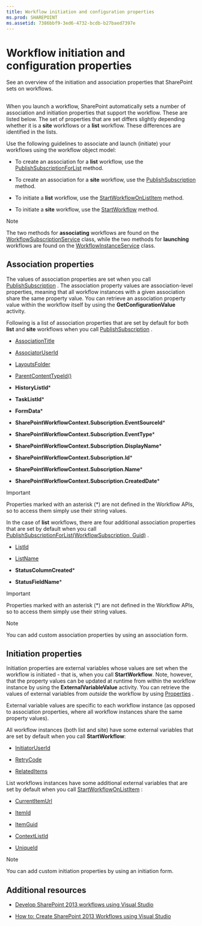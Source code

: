 ```yaml
---
title: Workflow initiation and configuration properties
ms.prod: SHAREPOINT
ms.assetid: 7386bbf9-3ed6-4732-bcdb-b27baed7397e
---
```



# Workflow initiation and configuration properties
See an overview of the initiation and association properties that SharePoint sets on workflows.
## 

When you launch a workflow, SharePoint automatically sets a number of association and initiation properties that support the workflow. These are listed below. The set of properties that are set differs slightly depending whether it is a **site** workflows or a **list** workflow. These differences are identified in the lists.
  
    
    
Use the following guidelines to associate and launch (initiate) your workflows using the workflow object model:
  
    
    

- To create an association for a **list** workflow, use the [PublishSubscriptionForList](https://msdn.microsoft.com/library/Microsoft.SharePoint.WorkflowServices.WorkflowSubscriptionService.PublishSubscriptionForList.aspx) method.
    
  
- To create an association for a **site** workflow, use the [PublishSubscription](https://msdn.microsoft.com/library/Microsoft.SharePoint.WorkflowServices.WorkflowSubscriptionService.PublishSubscription.aspx) method.
    
  
- To initiate a **list** workflow, use the [StartWorkflowOnListItem](https://msdn.microsoft.com/library/Microsoft.SharePoint.WorkflowServices.WorkflowInstanceService.StartWorkflowOnListItem.aspx) method.
    
  
- To initiate a **site** workflow, use the [StartWorkflow](https://msdn.microsoft.com/library/Microsoft.SharePoint.WorkflowServices.WorkflowInstanceService.StartWorkflow.aspx) method.
    
  

> [!NOTE]
> The two methods for **associating** workflows are found on the [WorkflowSubscriptionService](https://msdn.microsoft.com/library/Microsoft.SharePoint.WorkflowServices.WorkflowSubscriptionService.aspx) class, while the two methods for **launching** workflows are found on the [WorkflowInstanceService](https://msdn.microsoft.com/library/Microsoft.SharePoint.WorkflowServices.WorkflowInstanceService.aspx) class.
  
    
    


## Association properties

The values of association properties are set when you call  [PublishSubscription](https://msdn.microsoft.com/library/Microsoft.SharePoint.WorkflowServices.WorkflowSubscriptionService.PublishSubscription.aspx) . The association property values are association-level properties, meaning that all workflow instances with a given association share the same property value. You can retrieve an association property value within the workflow itself by using the **GetConfigurationValue** activity.
  
    
    
Following is a list of association properties that are set by default for both **list** and **site** workflows when you call [PublishSubscription](https://msdn.microsoft.com/library/Microsoft.SharePoint.WorkflowServices.WorkflowSubscriptionService.PublishSubscription.aspx) .
  
    
    

-  [AssociationTitle](https://msdn.microsoft.com/library/Microsoft.SharePoint.WorkflowServices.WorkflowConfigurationPropertyName.AssociationTitle.aspx)
    
  
-  [AssociatorUserId](https://msdn.microsoft.com/library/Microsoft.SharePoint.WorkflowServices.WorkflowConfigurationPropertyName.AssociatorUserId.aspx)
    
  
-  [LayoutsFolder](https://msdn.microsoft.com/library/Microsoft.SharePoint.WorkflowServices.WorkflowConfigurationPropertyName.LayoutsFolder.aspx)
    
  
-  [ParentContentTypeId()](https://msdn.microsoft.com/library/Microsoft.SharePoint.WorkflowServices.WorkflowConfigurationPropertyName.ParentContentTypeId.aspx)
    
  
- **HistoryListId***
    
  
- **TaskListId***
    
  
- **FormData***
    
  
- **SharePointWorkflowContext.Subscription.EventSourceId***
    
  
- **SharePointWorkflowContext.Subscription.EventType***
    
  
- **SharePointWorkflowContext.Subscription.DisplayName***
    
  
- **SharePointWorkflowContext.Subscription.Id***
    
  
- **SharePointWorkflowContext.Subscription.Name***
    
  
- **SharePointWorkflowContext.Subscription.CreatedDate***
    
  

> [!IMPORTANT]
> Properties marked with an asterisk (*) are not defined in the Workflow APIs, so to access them simply use their string values. 
  
    
    

In the case of **list** workflows, there are four additional association properties that are set by default when you call [PublishSubscriptionForList(WorkflowSubscription, Guid)](https://msdn.microsoft.com/library/Microsoft.SharePoint.WorkflowServices.WorkflowSubscriptionService.PublishSubscriptionForList.aspx) .
  
    
    

-  [ListId](https://msdn.microsoft.com/library/Microsoft.SharePoint.WorkflowServices.WorkflowConfigurationPropertyName.ListId.aspx)
    
  
-  [ListName](https://msdn.microsoft.com/library/Microsoft.SharePoint.WorkflowServices.WorkflowConfigurationPropertyName.ListName.aspx)
    
  
- **StatusColumnCreated***
    
  
- **StatusFieldName***
    
  

> [!IMPORTANT]
> Properties marked with an asterisk (*) are not defined in the Workflow APIs, so to access them simply use their string values. 
  
    
    


> [!NOTE]
> You can add custom association properties by using an association form. 
  
    
    


## Initiation properties

Initiation properties are external variables whose values are set when the workflow is initiated - that is, when you call **StartWorkflow**. Note, however, that the property values can be updated at runtime from within the workflow instance by using the **ExternalVariableValue** activity. You can retrieve the values of external variables from *outside*  the workflow by using [Properties](https://msdn.microsoft.com/library/Microsoft.SharePoint.WorkflowServices.WorkflowInstance.Properties.aspx) .
  
    
    
External variable values are specific to each workflow instance (as opposed to association properties, where all workflow instances share the same property values). 
  
    
    
All workflow instances (both list and site) have some external variables that are set by default when you call **StartWorkflow**:
  
    
    

-  [InitiatorUserId](https://msdn.microsoft.com/library/Microsoft.SharePoint.WorkflowServices.ExternalVariableName.InitiatorUserId.aspx)
    
  
-  [RetryCode](https://msdn.microsoft.com/library/Microsoft.SharePoint.WorkflowServices.ExternalVariableName.RetryCode.aspx)
    
  
-  [RelatedItems](https://msdn.microsoft.com/library/Microsoft.SharePoint.WorkflowServices.ExternalVariableName.RelatedItems.aspx)
    
  
List workflows instances have some additional external variables that are set by default when you call  [StartWorkflowOnListItem](https://msdn.microsoft.com/library/Microsoft.SharePoint.WorkflowServices.WorkflowInstanceService.StartWorkflowOnListItem.aspx) :
  
    
    

-  [CurrentItemUrl](https://msdn.microsoft.com/library/Microsoft.SharePoint.WorkflowServices.ExternalVariableName.CurrentItemUrl.aspx)
    
  
-  [ItemId](https://msdn.microsoft.com/library/Microsoft.SharePoint.WorkflowServices.ExternalVariableName.ItemId.aspx)
    
  
-  [ItemGuid](https://msdn.microsoft.com/library/Microsoft.SharePoint.WorkflowServices.ExternalVariableName.ItemGuid.aspx)
    
  
-  [ContextListId](https://msdn.microsoft.com/library/Microsoft.SharePoint.WorkflowServices.ExternalVariableName.ContextListId.aspx)
    
  
-  [UniqueId](https://msdn.microsoft.com/library/Microsoft.SharePoint.WorkflowServices.ExternalVariableName.UniqueId.aspx)
    
  

> [!NOTE]
> You can add custom initiation properties by using an initiation form. 
  
    
    


## Additional resources
<a name="bk_addresources"> </a>


-  [Develop SharePoint 2013 workflows using Visual Studio](develop-sharepoint-workflows-using-visual-studio.md)
    
  
-  [How to: Create SharePoint 2013 Workflows using Visual Studio](how-to-create-sharepoint-workflows-using-visual-studio.md)
    
  

  
    
    

